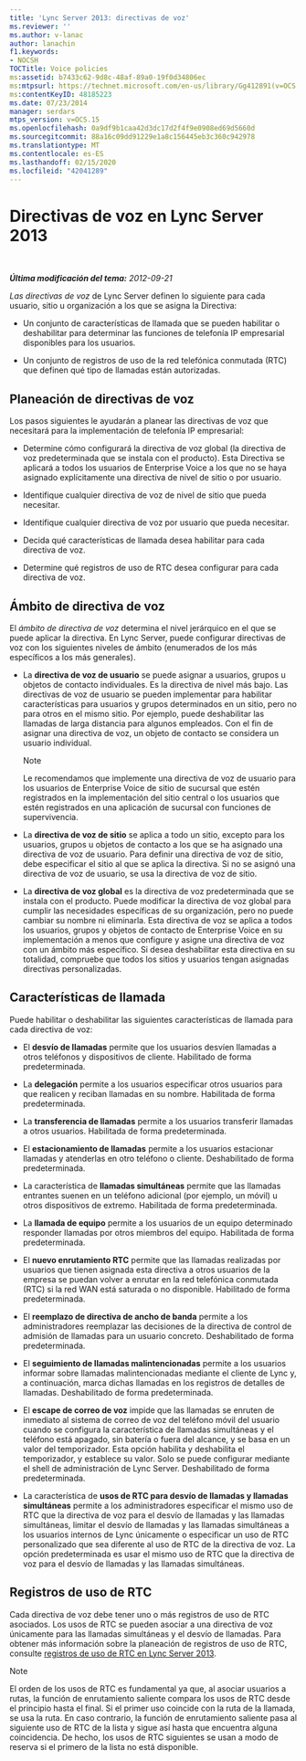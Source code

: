 ```yaml
---
title: 'Lync Server 2013: directivas de voz'
ms.reviewer: ''
ms.author: v-lanac
author: lanachin
f1.keywords:
- NOCSH
TOCTitle: Voice policies
ms:assetid: b7433c62-9d8c-48af-89a0-19f0d34806ec
ms:mtpsurl: https://technet.microsoft.com/en-us/library/Gg412891(v=OCS.15)
ms:contentKeyID: 48185223
ms.date: 07/23/2014
manager: serdars
mtps_version: v=OCS.15
ms.openlocfilehash: 0a9df9b1caa42d3dc17d2f4f9e0908ed69d5660d
ms.sourcegitcommit: 88a16c09dd91229e1a8c156445eb3c360c942978
ms.translationtype: MT
ms.contentlocale: es-ES
ms.lasthandoff: 02/15/2020
ms.locfileid: "42041289"
---
```

<div data-xmlns="http://www.w3.org/1999/xhtml">

<div class="topic" data-xmlns="http://www.w3.org/1999/xhtml" data-msxsl="urn:schemas-microsoft-com:xslt" data-cs="http://msdn.microsoft.com/">

<div data-asp="http://msdn2.microsoft.com/asp">

# <a name="voice-policies-in-lync-server-2013"></a>Directivas de voz en Lync Server 2013

</div>

<div id="mainSection">

<div id="mainBody">

<span> </span>

_**Última modificación del tema:** 2012-09-21_

*Las directivas de voz* de Lync Server definen lo siguiente para cada usuario, sitio u organización a los que se asigna la Directiva:

  - Un conjunto de características de llamada que se pueden habilitar o deshabilitar para determinar las funciones de telefonía IP empresarial disponibles para los usuarios.

  - Un conjunto de registros de uso de la red telefónica conmutada (RTC) que definen qué tipo de llamadas están autorizadas.

<div>

## <a name="planning-for-voice-policies"></a>Planeación de directivas de voz

Los pasos siguientes le ayudarán a planear las directivas de voz que necesitará para la implementación de telefonía IP empresarial:

  - Determine cómo configurará la directiva de voz global (la directiva de voz predeterminada que se instala con el producto). Esta Directiva se aplicará a todos los usuarios de Enterprise Voice a los que no se haya asignado explícitamente una directiva de nivel de sitio o por usuario.

  - Identifique cualquier directiva de voz de nivel de sitio que pueda necesitar.

  - Identifique cualquier directiva de voz por usuario que pueda necesitar.

  - Decida qué características de llamada desea habilitar para cada directiva de voz.

  - Determine qué registros de uso de RTC desea configurar para cada directiva de voz.

<div>

## <a name="voice-policy-scope"></a>Ámbito de directiva de voz

El *ámbito de directiva de voz* determina el nivel jerárquico en el que se puede aplicar la directiva. En Lync Server, puede configurar directivas de voz con los siguientes niveles de ámbito (enumerados de los más específicos a los más generales).

  - La **directiva de voz de usuario** se puede asignar a usuarios, grupos u objetos de contacto individuales. Es la directiva de nivel más bajo. Las directivas de voz de usuario se pueden implementar para habilitar características para usuarios y grupos determinados en un sitio, pero no para otros en el mismo sitio. Por ejemplo, puede deshabilitar las llamadas de larga distancia para algunos empleados. Con el fin de asignar una directiva de voz, un objeto de contacto se considera un usuario individual.
    
    <div>
    

    > [!NOTE]  
    > Le recomendamos que implemente una directiva de voz de usuario para los usuarios de Enterprise Voice de sitio de sucursal que estén registrados en la implementación del sitio central o los usuarios que estén registrados en una aplicación de sucursal con funciones de supervivencia.

    
    </div>

  - La **directiva de voz de sitio** se aplica a todo un sitio, excepto para los usuarios, grupos u objetos de contacto a los que se ha asignado una directiva de voz de usuario. Para definir una directiva de voz de sitio, debe especificar el sitio al que se aplica la directiva. Si no se asignó una directiva de voz de usuario, se usa la directiva de voz de sitio.

  - La **directiva de voz global** es la directiva de voz predeterminada que se instala con el producto. Puede modificar la directiva de voz global para cumplir las necesidades específicas de su organización, pero no puede cambiar su nombre ni eliminarla. Esta directiva de voz se aplica a todos los usuarios, grupos y objetos de contacto de Enterprise Voice en su implementación a menos que configure y asigne una directiva de voz con un ámbito más específico. Si desea deshabilitar esta directiva en su totalidad, compruebe que todos los sitios y usuarios tengan asignadas directivas personalizadas.

</div>

<div>

## <a name="call-features"></a>Características de llamada

Puede habilitar o deshabilitar las siguientes características de llamada para cada directiva de voz:

  - El **desvío de llamadas** permite que los usuarios desvíen llamadas a otros teléfonos y dispositivos de cliente. Habilitado de forma predeterminada.

  - La **delegación** permite a los usuarios especificar otros usuarios para que realicen y reciban llamadas en su nombre. Habilitada de forma predeterminada.

  - La **transferencia de llamadas** permite a los usuarios transferir llamadas a otros usuarios. Habilitada de forma predeterminada.

  - El **estacionamiento de llamadas** permite a los usuarios estacionar llamadas y atenderlas en otro teléfono o cliente. Deshabilitado de forma predeterminada.

  - La característica de **llamadas simultáneas** permite que las llamadas entrantes suenen en un teléfono adicional (por ejemplo, un móvil) u otros dispositivos de extremo. Habilitada de forma predeterminada.

  - La **llamada de equipo** permite a los usuarios de un equipo determinado responder llamadas por otros miembros del equipo. Habilitada de forma predeterminada.

  - El **nuevo enrutamiento RTC** permite que las llamadas realizadas por usuarios que tienen asignada esta directiva a otros usuarios de la empresa se puedan volver a enrutar en la red telefónica conmutada (RTC) si la red WAN está saturada o no disponible. Habilitado de forma predeterminada.

  - El **reemplazo de directiva de ancho de banda** permite a los administradores reemplazar las decisiones de la directiva de control de admisión de llamadas para un usuario concreto. Deshabilitado de forma predeterminada.

  - El **seguimiento de llamadas malintencionadas** permite a los usuarios informar sobre llamadas malintencionadas mediante el cliente de Lync y, a continuación, marca dichas llamadas en los registros de detalles de llamadas. Deshabilitado de forma predeterminada.

  - El **escape de correo de voz** impide que las llamadas se enruten de inmediato al sistema de correo de voz del teléfono móvil del usuario cuando se configura la característica de llamadas simultáneas y el teléfono está apagado, sin batería o fuera del alcance, y se basa en un valor del temporizador. Esta opción habilita y deshabilita el temporizador, y establece su valor. Solo se puede configurar mediante el shell de administración de Lync Server. Deshabilitado de forma predeterminada.

  - La característica de **usos de RTC para desvío de llamadas y llamadas simultáneas** permite a los administradores especificar el mismo uso de RTC que la directiva de voz para el desvío de llamadas y las llamadas simultáneas, limitar el desvío de llamadas y las llamadas simultáneas a los usuarios internos de Lync únicamente o especificar un uso de RTC personalizado que sea diferente al uso de RTC de la directiva de voz. La opción predeterminada es usar el mismo uso de RTC que la directiva de voz para el desvío de llamadas y las llamadas simultáneas.

</div>

<div>

## <a name="pstn-usage-records"></a>Registros de uso de RTC

Cada directiva de voz debe tener uno o más registros de uso de RTC asociados. Los usos de RTC se pueden asociar a una directiva de voz únicamente para las llamadas simultáneas y el desvío de llamadas. Para obtener más información sobre la planeación de registros de uso de RTC, consulte [registros de uso de RTC en Lync Server 2013](lync-server-2013-pstn-usage-records.md).

<div>


> [!NOTE]  
> El orden de los usos de RTC es fundamental ya que, al asociar usuarios a rutas, la función de enrutamiento saliente compara los usos de RTC desde el principio hasta el final. Si el primer uso coincide con la ruta de la llamada, se usa la ruta. En caso contrario, la función de enrutamiento saliente pasa al siguiente uso de RTC de la lista y sigue así hasta que encuentra alguna coincidencia. De hecho, los usos de RTC siguientes se usan a modo de reserva si el primero de la lista no está disponible.



</div>

</div>

</div>

</div>

<span> </span>

</div>

</div>

</div>


